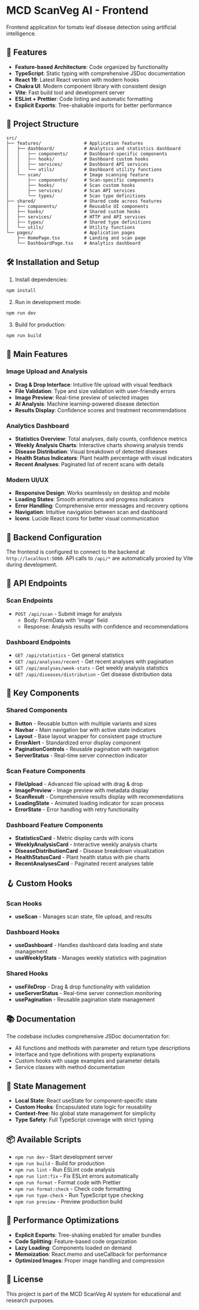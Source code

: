 # MCD ScanVeg AI - Frontend

Frontend application for tomato leaf disease detection using artificial intelligence.

## 🚀 Features

- **Feature-based Architecture**: Code organized by functionality
- **TypeScript**: Static typing with comprehensive JSDoc documentation
- **React 19**: Latest React version with modern hooks
- **Chakra UI**: Modern component library with consistent design
- **Vite**: Fast build tool and development server
- **ESLint + Prettier**: Code linting and automatic formatting
- **Explicit Exports**: Tree-shakable imports for better performance

## 📁 Project Structure

```
src/
├── features/                # Application features
│   ├── dashboard/           # Analytics and statistics dashboard
│   │   ├── components/      # Dashboard-specific components
│   │   ├── hooks/           # Dashboard custom hooks
│   │   ├── services/        # Dashboard API services
│   │   └── utils/           # Dashboard utility functions
│   └── scan/                # Image scanning feature
│       ├── components/      # Scan-specific components
│       ├── hooks/           # Scan custom hooks
│       ├── services/        # Scan API services
│       └── types/           # Scan type definitions
├── shared/                  # Shared code across features
│   ├── components/          # Reusable UI components
│   ├── hooks/               # Shared custom hooks
│   ├── services/            # HTTP and API services
│   ├── types/               # Shared type definitions
│   └── utils/               # Utility functions
└── pages/                   # Application pages
    ├── HomePage.tsx         # Landing and scan page
    └── DashboardPage.tsx    # Analytics dashboard
```

## 🛠️ Installation and Setup

1. Install dependencies:

```bash
npm install
```

2. Run in development mode:

```bash
npm run dev
```

3. Build for production:

```bash
npm run build
```

## 🎯 Main Features

### Image Upload and Analysis

- **Drag & Drop Interface**: Intuitive file upload with visual feedback
- **File Validation**: Type and size validation with user-friendly errors
- **Image Preview**: Real-time preview of selected images
- **AI Analysis**: Machine learning-powered disease detection
- **Results Display**: Confidence scores and treatment recommendations

### Analytics Dashboard

- **Statistics Overview**: Total analyses, daily counts, confidence metrics
- **Weekly Analysis Charts**: Interactive charts showing analysis trends
- **Disease Distribution**: Visual breakdown of detected diseases
- **Health Status Indicators**: Plant health percentage with visual indicators
- **Recent Analyses**: Paginated list of recent scans with details

### Modern UI/UX

- **Responsive Design**: Works seamlessly on desktop and mobile
- **Loading States**: Smooth animations and progress indicators
- **Error Handling**: Comprehensive error messages and recovery options
- **Navigation**: Intuitive navigation between scan and dashboard
- **Icons**: Lucide React icons for better visual communication

## 🔧 Backend Configuration

The frontend is configured to connect to the backend at `http://localhost:5000`. API calls to `/api/*` are automatically proxied by Vite during development.

## 📡 API Endpoints

### Scan Endpoints

- `POST /api/scan` - Submit image for analysis
  - Body: FormData with 'image' field
  - Response: Analysis results with confidence and recommendations

### Dashboard Endpoints

- `GET /api/statistics` - Get general statistics
- `GET /api/analyses/recent` - Get recent analyses with pagination
- `GET /api/analyses/week-stats` - Get weekly analysis statistics
- `GET /api/diseases/distribution` - Get disease distribution data

## 🎨 Key Components

### Shared Components

- **Button** - Reusable button with multiple variants and sizes
- **Navbar** - Main navigation bar with active state indicators
- **Layout** - Base layout wrapper for consistent page structure
- **ErrorAlert** - Standardized error display component
- **PaginationControls** - Reusable pagination with navigation
- **ServerStatus** - Real-time server connection indicator

### Scan Feature Components

- **FileUpload** - Advanced file upload with drag & drop
- **ImagePreview** - Image preview with metadata display
- **ScanResult** - Comprehensive results display with recommendations
- **LoadingState** - Animated loading indicator for scan process
- **ErrorState** - Error handling with retry functionality

### Dashboard Feature Components

- **StatisticsCard** - Metric display cards with icons
- **WeeklyAnalysisCard** - Interactive weekly analysis charts
- **DiseaseDistributionCard** - Disease breakdown visualization
- **HealthStatusCard** - Plant health status with pie charts
- **RecentAnalysesCard** - Paginated recent analyses table

## 🪝 Custom Hooks

### Scan Hooks

- **useScan** - Manages scan state, file upload, and results

### Dashboard Hooks

- **useDashboard** - Handles dashboard data loading and state management
- **useWeeklyStats** - Manages weekly statistics with pagination

### Shared Hooks

- **useFileDrop** - Drag & drop functionality with validation
- **useServerStatus** - Real-time server connection monitoring
- **usePagination** - Reusable pagination state management

## 📚 Documentation

The codebase includes comprehensive JSDoc documentation for:

- All functions and methods with parameter and return type descriptions
- Interface and type definitions with property explanations
- Custom hooks with usage examples and parameter details
- Service classes with method documentation

## 🔄 State Management

- **Local State**: React useState for component-specific state
- **Custom Hooks**: Encapsulated state logic for reusability
- **Context-free**: No global state management for simplicity
- **Type Safety**: Full TypeScript coverage with strict typing

## 📦 Available Scripts

- `npm run dev` - Start development server
- `npm run build` - Build for production
- `npm run lint` - Run ESLint code analysis
- `npm run lint:fix` - Fix ESLint errors automatically
- `npm run format` - Format code with Prettier
- `npm run format:check` - Check code formatting
- `npm run type-check` - Run TypeScript type checking
- `npm run preview` - Preview production build

## 🚀 Performance Optimizations

- **Explicit Exports**: Tree-shaking enabled for smaller bundles
- **Code Splitting**: Feature-based code organization
- **Lazy Loading**: Components loaded on demand
- **Memoization**: React.memo and useCallback for performance
- **Optimized Images**: Proper image handling and compression

## 📄 License

This project is part of the MCD ScanVeg AI system for educational and research purposes.
